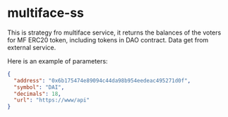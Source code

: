 # multiface-ss

This is strategy  fro multiface service, it returns the balances of the voters for MF ERC20 token, including tokens in DAO contract. Data get from external service.

Here is an example of parameters:

```json
{
  "address": "0x6b175474e89094c44da98b954eedeac495271d0f",
  "symbol": "DAI",
  "decimals": 18,
  "url": "https://www/api"
}
```
